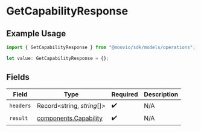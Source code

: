 # GetCapabilityResponse

## Example Usage

```typescript
import { GetCapabilityResponse } from "@moovio/sdk/models/operations";

let value: GetCapabilityResponse = {};
```

## Fields

| Field                                                          | Type                                                           | Required                                                       | Description                                                    |
| -------------------------------------------------------------- | -------------------------------------------------------------- | -------------------------------------------------------------- | -------------------------------------------------------------- |
| `headers`                                                      | Record<string, *string*[]>                                     | :heavy_check_mark:                                             | N/A                                                            |
| `result`                                                       | [components.Capability](../../models/components/capability.md) | :heavy_check_mark:                                             | N/A                                                            |